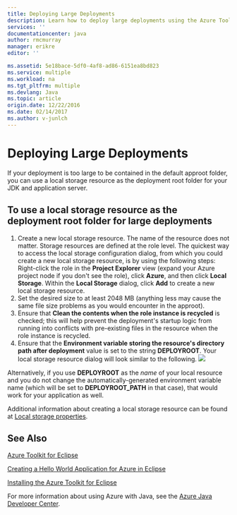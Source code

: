 ```yaml
---
title: Deploying Large Deployments
description: Learn how to deploy large deployments using the Azure Toolkit for Eclipse.
services: ''
documentationcenter: java
author: rmcmurray
manager: erikre
editor: ''

ms.assetid: 5e18bace-5df0-4af8-ad86-6151ea8bd823
ms.service: multiple
ms.workload: na
ms.tgt_pltfrm: multiple
ms.devlang: Java
ms.topic: article
origin.date: 12/22/2016
ms.date: 02/14/2017
ms.author: v-junlch
---
```


# Deploying Large Deployments
If your deployment is too large to be contained in the default approot folder, you can use a local storage resource as the deployment root folder for your JDK and application server.

## To use a local storage resource as the deployment root folder for large deployments
1. Create a new local storage resource. The name of the resource does not matter. Storage resources are defined at the role level. The quickest way to access the local storage configuration dialog, from which you could create a new local storage resource, is by using the following steps: Right-click the role in the **Project Explorer** view (expand your Azure project node if you don't see the role), click **Azure**, and then click **Local Storage**. Within the **Local Storage** dialog, click **Add** to create a new local storage resource.
2. Set the desired size to at least 2048 MB (anything less may cause the same file size problems as you would encounter in the approot).
3. Ensure that **Clean the contents when the role instance is recycled** is checked; this will help prevent the deployment's startup logic from running into conflicts with pre-existing files in the resource when the role instance is recycled.
4. Ensure that the **Environment variable storing the resource's directory path after deployment** value is set to the string **DEPLOYROOT**. Your local storage resource dialog will look similar to the following.
    ![][ic667943]

Alternatively, if you use **DEPLOYROOT** as the *name* of your local resource and you do not change the automatically-generated environment variable name (which will be set to **DEPLOYROOT_PATH** in that case), that would work for your application as well.

Additional information about creating a local storage resource can be found at [Local storage properties][Local storage properties].

## See Also
[Azure Toolkit for Eclipse][Azure Toolkit for Eclipse]

[Creating a Hello World Application for Azure in Eclipse][Creating a Hello World Application for Azure in Eclipse]

[Installing the Azure Toolkit for Eclipse][Installing the Azure Toolkit for Eclipse] 

For more information about using Azure with Java, see the [Azure Java Developer Center][Azure Java Developer Center].

<!-- URL List -->

[Azure Java Developer Center]:/develop/java/
[Azure Toolkit for Eclipse]:./azure-toolkit-for-eclipse.md
[Creating a Hello World Application for Azure in Eclipse]:./azure-toolkit-for-eclipse-creating-a-hello-world-application.md
[Installing the Azure Toolkit for Eclipse]: ./azure-toolkit-for-eclipse-installation.md
[Local storage properties]:./azure-toolkit-for-eclipse-azure-role-properties.md#local_storage_properties

<!-- IMG List -->

[ic667943]: ./media/azure-toolkit-for-eclipse-deploying-large-deployments/ic667943.png

<!-- Legacy MSDN URL = https://msdn.microsoft.com/zh-cn/library/azure/dn268601.aspx -->